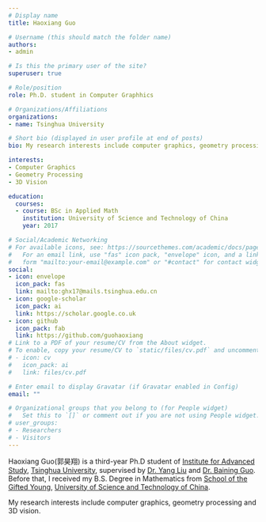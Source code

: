 ```yaml
---
# Display name
title: Haoxiang Guo

# Username (this should match the folder name)
authors:
- admin

# Is this the primary user of the site?
superuser: true

# Role/position
role: Ph.D. student in Computer Graphhics

# Organizations/Affiliations
organizations:
- name: Tsinghua University

# Short bio (displayed in user profile at end of posts)
bio: My research interests include computer graphics, geometry processing and 3D vision.

interests:
- Computer Graphics
- Geometry Processing
- 3D Vision

education:
  courses:
  - course: BSc in Applied Math
    institution: University of Science and Technology of China
    year: 2017

# Social/Academic Networking
# For available icons, see: https://sourcethemes.com/academic/docs/page-builder/#icons
#   For an email link, use "fas" icon pack, "envelope" icon, and a link in the
#   form "mailto:your-email@example.com" or "#contact" for contact widget.
social:
- icon: envelope
  icon_pack: fas
  link: mailto:ghx17@mails.tsinghua.edu.cn
- icon: google-scholar
  icon_pack: ai
  link: https://scholar.google.co.uk
- icon: github
  icon_pack: fab
  link: https://github.com/guohaoxiang
# Link to a PDF of your resume/CV from the About widget.
# To enable, copy your resume/CV to `static/files/cv.pdf` and uncomment the lines below.
# - icon: cv
#   icon_pack: ai
#   link: files/cv.pdf

# Enter email to display Gravatar (if Gravatar enabled in Config)
email: ""

# Organizational groups that you belong to (for People widget)
#   Set this to `[]` or comment out if you are not using People widget.
# user_groups:
# - Researchers
# - Visitors
---
```


Haoxiang Guo(郭昊翔) is a third-year Ph.D student of [Institute for Advanced Study](http://www.castu.tsinghua.edu.cn/publish/casen/index.html), [Tsinghua University](https://www.tsinghua.edu.cn/en/), supervised by [Dr. Yang Liu](https://xueyuhanlang.github.io/) and [Dr. Baining Guo](https://www.microsoft.com/en-us/research/people/bainguo/). Before that, I received my B.S. Degree in Mathematics from [School of the Gifted Young](https://en.scgy.ustc.edu.cn/), [University of Science and Technology of China](https://en.ustc.edu.cn/).

My research interests include computer graphics, geometry processing and 3D vision.
